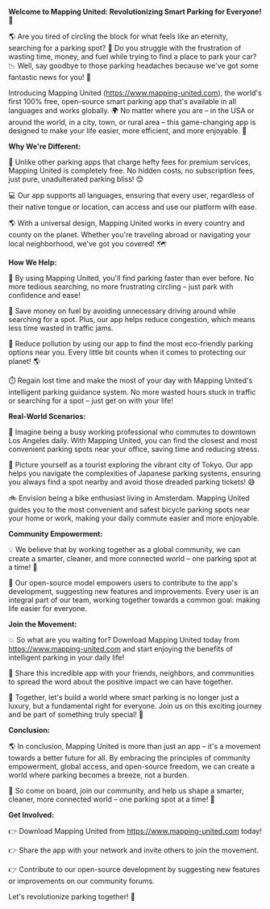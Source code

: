 **Welcome to Mapping United: Revolutionizing Smart Parking for Everyone! 🚀**

🌎 Are you tired of circling the block for what feels like an eternity, searching for a parking spot? 🤯 Do you struggle with the frustration of wasting time, money, and fuel while trying to find a place to park your car? 📉 Well, say goodbye to those parking headaches because we've got some fantastic news for you! 🎉

Introducing Mapping United (https://www.mapping-united.com), the world's first 100% free, open-source smart parking app that's available in all languages and works globally. 🌍 No matter where you are – in the USA or around the world, in a city, town, or rural area – this game-changing app is designed to make your life easier, more efficient, and more enjoyable. 🌟

**Why We're Different:**

🤝 Unlike other parking apps that charge hefty fees for premium services, Mapping United is completely free. No hidden costs, no subscription fees, just pure, unadulterated parking bliss! 😊

💻 Our app supports all languages, ensuring that every user, regardless of their native tongue or location, can access and use our platform with ease.

🌎 With a universal design, Mapping United works in every country and county on the planet. Whether you're traveling abroad or navigating your local neighborhood, we've got you covered! 🗺️

**How We Help:**

🚀 By using Mapping United, you'll find parking faster than ever before. No more tedious searching, no more frustrating circling – just park with confidence and ease!

💸 Save money on fuel by avoiding unnecessary driving around while searching for a spot. Plus, our app helps reduce congestion, which means less time wasted in traffic jams.

🌿 Reduce pollution by using our app to find the most eco-friendly parking options near you. Every little bit counts when it comes to protecting our planet! 🌎

⏱️ Regain lost time and make the most of your day with Mapping United's intelligent parking guidance system. No more wasted hours stuck in traffic or searching for a spot – just get on with your life!

**Real-World Scenarios:**

🚗 Imagine being a busy working professional who commutes to downtown Los Angeles daily. With Mapping United, you can find the closest and most convenient parking spots near your office, saving time and reducing stress.

🚌 Picture yourself as a tourist exploring the vibrant city of Tokyo. Our app helps you navigate the complexities of Japanese parking systems, ensuring you always find a spot nearby and avoid those dreaded parking tickets! 😅

🚲 Envision being a bike enthusiast living in Amsterdam. Mapping United guides you to the most convenient and safest bicycle parking spots near your home or work, making your daily commute easier and more enjoyable.

**Community Empowerment:**

💡 We believe that by working together as a global community, we can create a smarter, cleaner, and more connected world – one parking spot at a time! 🌟

🤝 Our open-source model empowers users to contribute to the app's development, suggesting new features and improvements. Every user is an integral part of our team, working together towards a common goal: making life easier for everyone.

**Join the Movement:**

💥 So what are you waiting for? Download Mapping United today from https://www.mapping-united.com and start enjoying the benefits of intelligent parking in your daily life!

📲 Share this incredible app with your friends, neighbors, and communities to spread the word about the positive impact we can have together.

💪 Together, let's build a world where smart parking is no longer just a luxury, but a fundamental right for everyone. Join us on this exciting journey and be part of something truly special! 🌟

**Conclusion:**

🌎 In conclusion, Mapping United is more than just an app – it's a movement towards a better future for all. By embracing the principles of community empowerment, global access, and open-source freedom, we can create a world where parking becomes a breeze, not a burden.

💪 So come on board, join our community, and help us shape a smarter, cleaner, more connected world – one parking spot at a time! 🚀

**Get Involved:**

👉 Download Mapping United from https://www.mapping-united.com today!

👉 Share the app with your network and invite others to join the movement.

👉 Contribute to our open-source development by suggesting new features or improvements on our community forums.

Let's revolutionize parking together! 🌟
